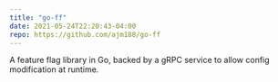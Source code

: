 ```yaml
---
title: "go-ff"
date: 2021-05-24T22:20:43-04:00
repo: https://github.com/ajm188/go-ff
---
```


A feature flag library in Go, backed by a gRPC service to allow config modification
at runtime.
